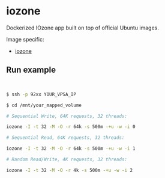 # iozone

Dockerized IOzone app built on top of official Ubuntu images.

Image specific:

- [iozone](http://www.iozone.org)

## Run example

```bash


$ ssh -p 92xx YOUR_VPSA_IP

$ cd /mnt/your_mapped_volume

# Sequential Write, 64K requests, 32 threads:

iozone -I -t 32 -M -O -r 64k -s 500m -+u -w -i 0

# Sequential Read, 64K requests, 32 threads:

iozone -I -t 32 -M -O -r 64k -s 500m -+u -w -i 1

# Random Read/Write, 4K requests, 32 threads:

iozone -I -t 32 -M -O -r 4k -s 500m -+u -w -i 2

```

